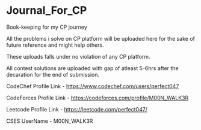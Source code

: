 # Journal_For_CP
Book-keeping for my CP journey


All the problems i solve on CP platform will be uploaded here for the sake of future reference and might help others.

These uploads falls under no violation of any CP platform.

All contest solutions are uploaded with gap of atleast 5-6hrs after the decaration for the end of submission.

CodeChef Profile Link - https://www.codechef.com/users/perfect047

CodeForces Profile Link - https://codeforces.com/profile/M00N_WALK3R

Leetcode Profile Link - https://leetcode.com/perfect047/

CSES UserName - M00N_WALK3R
